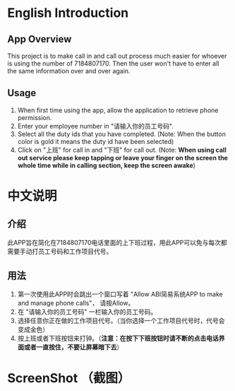 # English Introduction
## App Overview
This project is to make call in and call out process much easier for whoever is using the number of 7184807170.
Then the user won't have to enter all the same information over and over again.
## Usage
1. When first time using the app, allow the application to retrieve phone permission.
2. Enter your employee number in "请输入你的员工号码".
3. Select all the duty ids that you have completed. (Note: When the button color is gold it means the duty id have been selected)
4. Click on "上班" for call in and "下班" for call out. (Note: **When using call out service please keep tapping or leave your finger on the screen the whole time while in calling section, keep the screen awake**)

# 中文说明
## 介绍
此APP旨在简化在7184807170电话里面的上下班过程，用此APP可以免与每次都需要手动打员工号码和工作项目代号。
## 用法
1. 第一次使用此APP时会跳出一个窗口写着 "Allow ABI简易系统APP to make and manage phone calls"， 请按Allow。
2. 在 "请输入你的员工号码" 一栏输入你的员工号码。
3. 选择任意你正在做的工作项目代号。（当你选择一个工作项目代号时，代号会变成金色）
4. 按上班或者下班按钮来打钟。（**注意：在按下下班按钮时请不断的点击电话界面或者一直按住，不要让屏幕暗下去**）


# ScreenShot （截图）
